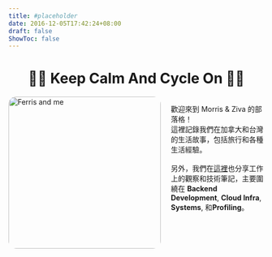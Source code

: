 ```yaml
---
title: #placeholder
date: 2016-12-05T17:42:24+08:00
draft: false
ShowToc: false
---
```

<h1 style="text-align:center">🚴‍♂️ Keep Calm And Cycle On 🚴‍♂️</h1>

<div style="display: flex; align-items: flex-start; justify-content: center;">
  <img src="/images/ziva_ferris.jpg" alt="Ferris and me" width="300" style="border-radius: 15px; margin-right: 20px;">
  <p style="text-align: left;">
    歡迎來到 Morris & Ziva 的部落格！<br>
    這裡記錄我們在加拿大和台灣的生活故事，包括旅行和各種生活經驗。
    <br><br>
    另外，我們在<a href="https://300watts.me/" target="_blank">這裡</a>也分享工作上的觀察和技術筆記，主要圍繞在
    <b>Backend Development</b>, <b>Cloud Infra</b>, <b>Systems</b>, 和<b>Profiling</b>。
  </p>
</div>

<!-- <p align="center">
<a href="/docs/resume_morris_tai.pdf"><b>📃Resume<b> (Update: 2024/1)</a>
</p> -->
